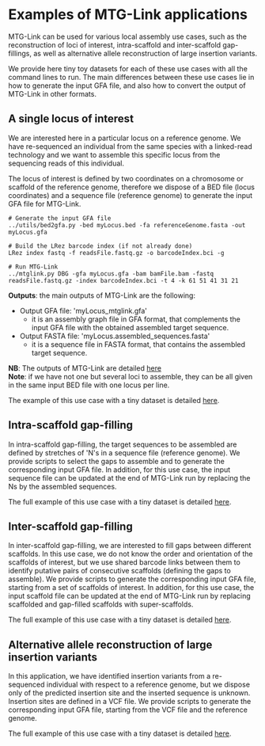 # Examples of MTG-Link applications

MTG-Link can be used for various local assembly use cases, such as the reconstruction of loci of interest, intra-scaffold and inter-scaffold gap-fillings, as well as alternative allele reconstruction of large insertion variants.  

We provide here tiny toy datasets for each of these use cases with all the command lines to run. The main differences between these use cases lie in how to generate the input GFA file, and also how to convert the output of MTG-Link in other formats.

 
## A single locus of interest

We are interested here in a particular locus on a reference genome. We have re-sequenced an individual from the same species with a linked-read technology and we want to assemble this specific locus from the sequencing reads of this individual. 

The locus of interest is defined by two coordinates on a chromosome or scaffold of the reference genome, therefore we dispose of a BED file (locus coordinates) and a sequence file (reference genome) to generate the input GFA file for MTG-Link.

```
# Generate the input GFA file
../utils/bed2gfa.py -bed myLocus.bed -fa referenceGenome.fasta -out myLocus.gfa

# Build the LRez barcode index (if not already done)
LRez index fastq -f readsFile.fastq.gz -o barcodeIndex.bci -g

# Run MTG-Link
../mtglink.py DBG -gfa myLocus.gfa -bam bamFile.bam -fastq readsFile.fastq.gz -index barcodeIndex.bci -t 4 -k 61 51 41 31 21
```

**Outputs**: the main outputs of MTG-Link are the following:
* Output GFA file: 'myLocus_mtglink.gfa'
	* it is an assembly graph file in GFA format, that complements the input GFA file with the obtained assembled target sequence.
* Output FASTA file: 'myLocus.assembled_sequences.fasta'
	* it is a sequence file in FASTA format, that contains the assembled target sequence.

**NB**: The outputs of MTG-Link are detailed [here](../input-output_files.md)  
**Note**: if we have not one but several loci to assemble, they can be all given in the same input BED file with one locus per line.

The example of this use case with a tiny dataset is detailed [here](./singlelocus_reconstruction/README.md).


## Intra-scaffold gap-filling

In intra-scaffold gap-filling, the target sequences to be assembled are defined by stretches of 'N's in a sequence file (reference genome). We provide scripts to select the gaps to assemble and to generate the corresponding input GFA file. In addition, for this use case, the input sequence file can be updated at the end of MTG-Link run by replacing the Ns by the assembled sequences.

The full example of this use case with a tiny dataset is detailed [here](./intrascaffold_gapfilling/README.md).


## Inter-scaffold gap-filling

In inter-scaffold gap-filling, we are interested to fill gaps between different scaffolds. In this use case, we do not know the order and orientation of the scaffolds of interest, but we use shared barcode links between them to identify putative pairs of consecutive scaffolds (defining the gaps to assemble). We provide scripts to generate the corresponding input GFA file, starting from a set of scaffolds of interest. In addition, for this use case, the input scaffold file can be updated at the end of MTG-Link run by replacing scaffolded and gap-filled scaffolds with super-scaffolds.

The full example of this use case with a tiny dataset is detailed [here](./interscaffold_gapfilling/README.md).


## Alternative allele reconstruction of large insertion variants

In this application, we have identified insertion variants from a re-sequenced individual with respect to a reference genome, but we dispose only of the predicted insertion site and the inserted sequence is unknown. Insertion sites are defined in a VCF file. We provide scripts to generate the corresponding input GFA file, starting from the VCF file and the reference genome. 

The full example of this use case with a tiny dataset is detailed [here](./insertionsvariants_reconstruction/README.md).